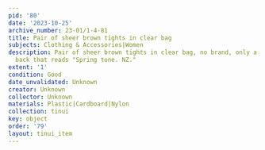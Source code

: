 ```yaml
---
pid: '80'
date: '2023-10-25'
archive_number: 23-01/1-4-81
title: Pair of sheer brown tights in clear bag
subjects: Clothing & Accessories|Women
description: Pair of sheer brown tights in clear bag, no brand, only a label on the
  back that reads "Spring tone. NZ."
extent: '1'
condition: Good
date_unvalidated: Unknown
creator: Unknown
collector: Unknown
materials: Plastic|Cardboard|Nylon
collection: tinui
key: object
order: '79'
layout: tinui_item
---
```

